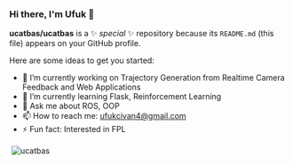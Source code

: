 ### Hi there, I'm Ufuk 👋


**ucatbas/ucatbas** is a ✨ _special_ ✨ repository because its `README.md` (this file) appears on your GitHub profile.

Here are some ideas to get you started:

- 🔭 I’m currently working on Trajectory Generation from Realtime Camera Feedback and Web Applications
- 🌱 I’m currently learning Flask, Reinforcement Learning
- 💬 Ask me about ROS, OOP
- 📫 How to reach me: ufukcivan4@gmail.com
- ⚡ Fun fact: Interested in FPL

<p>&nbsp;<img align="center" src="https://github-readme-stats.vercel.app/api?username=ucatbas&show_icons=true" alt="ucatbas" /></p>


